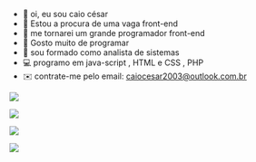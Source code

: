 - 👋 oi, eu sou caio césar
- 👀 Estou a procura de uma vaga front-end
- 🌱 me tornarei um grande programador front-end
- 💞️ Gosto muito de programar
- 📖 sou formado como analista de sistemas
- 💻 programo em java-script , HTML e CSS , PHP
- ✉️ contrate-me pelo email: caiocesar2003@outlook.com.br



![](http://github-profile-summary-cards.vercel.app/api/cards/profile-details?username=caio345&theme=default)



![](http://github-profile-summary-cards.vercel.app/api/cards/most-commit-language?username=caio345&theme=default)


 ![](http://github-profile-summary-cards.vercel.app/api/cards/stats?username=caio345&theme=default)


 ![](http://github-profile-summary-cards.vercel.app/api/cards/productive-time?username=caio345&theme=default&utcOffset=8)


 

 


 
  




 
  

  


